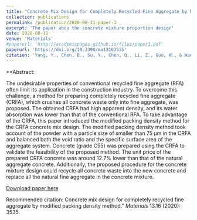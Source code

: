 ```yaml
---
title: "Concrete Mix Design for Completely Recycled Fine Aggregate by Modified Packing Density Method"
collection: publications
permalink: /publication/2020-08-11-paper-1
excerpt: 'The paper abou the concrete mixture proportion design'
date: 2020-08-11
venue: 'Materials'
#paperurl: 'http://academicpages.github.io/files/paper1.pdf'
paperurl: 'https://doi.org/10.3390/ma13163535'
citation: 'Yang, Y., Chen, B., Su, Y., Chen, Q., Li, Z., Guo, W., & Wang, H. (2020). Concrete mix design for completely recycled fine aggregate by modified packing density method. <i>Materials</i> 13.16 (2020): 3535.'
---
```

**Abstract:

The undesirable properties of conventional recycled fine aggregate (RFA) often limit its application in the construction industry. To overcome this challenge, a method for preparing completely recycled fine aggregate (CRFA), which crushes all concrete waste only into fine aggregate, was proposed. The obtained CRFA had high apparent density, and its water absorption was lower than that of the conventional RFA. To take advantage of the CRFA, this paper introduced the modified packing density method for the CRFA concrete mix design. The modified packing density method took account of the powder with a particle size of smaller than 75 μm in the CRFA and balanced both the void ratio and the specific surface area of the aggregate system. Concrete (grade C55) was prepared using the CRFA to validate the feasibility of the proposed method. The unit price of the prepared CRFA concrete was around 12.7% lower than that of the natural aggregate concrete. Additionally, the proposed procedure for the concrete mixture design could recycle all concrete waste into the new concrete and replace all the natural fine aggregate in the concrete mixture.

[Download paper here](http://baixi-chen.github.io/files/materials-13-03535.pdf)

Recommended citation: Concrete mix design for completely recycled fine aggregate by modified packing density method." <i>Materials</i> 13.16 (2020): 3535.

